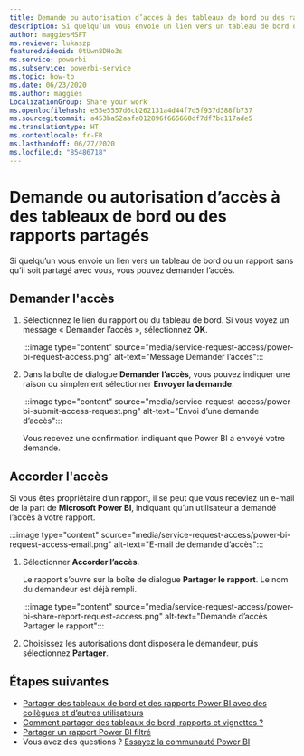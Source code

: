 ```yaml
---
title: Demande ou autorisation d’accès à des tableaux de bord ou des rapports
description: Si quelqu’un vous envoie un lien vers un tableau de bord ou un rapport sans le partager avec vous, vous pouvez demander l’accès.
author: maggiesMSFT
ms.reviewer: lukaszp
featuredvideoid: 0tUwn8DHo3s
ms.service: powerbi
ms.subservice: powerbi-service
ms.topic: how-to
ms.date: 06/23/2020
ms.author: maggies
LocalizationGroup: Share your work
ms.openlocfilehash: e55e5557d6cb262131a4d44f7d5f937d388fb737
ms.sourcegitcommit: a453ba52aafa012896f665660df7df7bc117ade5
ms.translationtype: HT
ms.contentlocale: fr-FR
ms.lasthandoff: 06/27/2020
ms.locfileid: "85486718"
---
```

# <a name="request-or-grant-access-to-shared-dashboards-or-reports"></a>Demande ou autorisation d’accès à des tableaux de bord ou des rapports partagés

Si quelqu’un vous envoie un lien vers un tableau de bord ou un rapport sans qu’il soit partagé avec vous, vous pouvez demander l’accès. 

## <a name="request-access"></a>Demander l'accès

1. Sélectionnez le lien du rapport ou du tableau de bord. Si vous voyez un message « Demander l’accès », sélectionnez **OK**.

    :::image type="content" source="media/service-request-access/power-bi-request-access.png" alt-text="Message Demander l’accès":::

1. Dans la boîte de dialogue **Demander l’accès**, vous pouvez indiquer une raison ou simplement sélectionner **Envoyer la demande**.

    :::image type="content" source="media/service-request-access/power-bi-submit-access-request.png" alt-text="Envoi d’une demande d’accès":::

    Vous recevez une confirmation indiquant que Power BI a envoyé votre demande.

## <a name="grant-access"></a>Accorder l'accès

Si vous êtes propriétaire d’un rapport, il se peut que vous receviez un e-mail de la part de **Microsoft Power BI**, indiquant qu’un utilisateur a demandé l’accès à votre rapport.

:::image type="content" source="media/service-request-access/power-bi-request-access-email.png" alt-text="E-mail de demande d’accès":::

1. Sélectionner **Accorder l’accès**.

    Le rapport s’ouvre sur la boîte de dialogue **Partager le rapport**. Le nom du demandeur est déjà rempli.

    :::image type="content" source="media/service-request-access/power-bi-share-report-request-access.png" alt-text="Demande d’accès Partager le rapport":::

1. Choisissez les autorisations dont disposera le demandeur, puis sélectionnez **Partager**.

## <a name="next-steps"></a>Étapes suivantes

- [Partager des tableaux de bord et des rapports Power BI avec des collègues et d’autres utilisateurs](service-share-dashboards.md)
- [Comment partager des tableaux de bord, rapports et vignettes ?](service-how-to-collaborate-distribute-dashboards-reports.md)
- [Partager un rapport Power BI filtré](service-share-reports.md)
- Vous avez des questions ? [Essayez la communauté Power BI](https://community.powerbi.com/)
